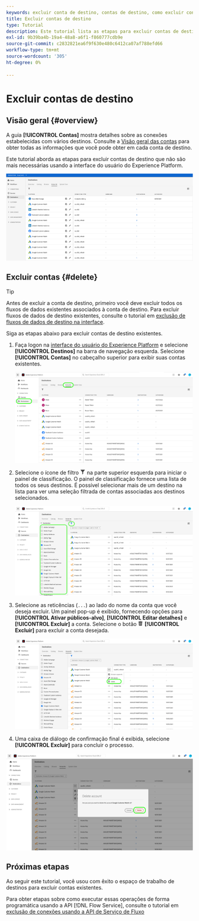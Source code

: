 ```yaml
---
keywords: excluir conta de destino, contas de destino, como excluir contas
title: Excluir contas de destino
type: Tutorial
description: Este tutorial lista as etapas para excluir contas de destino na interface do usuário do Adobe Experience Platform
exl-id: 9b39ba4b-19a4-48a8-a6f1-f860777cdb9e
source-git-commit: c2832821ea6f9f630e480c6412ca07af788efd66
workflow-type: tm+mt
source-wordcount: '305'
ht-degree: 0%

---
```


# Excluir contas de destino

## Visão geral {#overview}

A guia **[!UICONTROL Contas]** mostra detalhes sobre as conexões estabelecidas com vários destinos. Consulte a [Visão geral das contas](../ui/destinations-workspace.md#accounts) para obter todas as informações que você pode obter em cada conta de destino.

Este tutorial aborda as etapas para excluir contas de destino que não são mais necessárias usando a interface do usuário do Experience Platform.

![Guia Contas](../assets/ui/update-accounts/destination-accounts.png)

## Excluir contas {#delete}

>[!TIP]
>
>Antes de excluir a conta de destino, primeiro você deve excluir todos os fluxos de dados existentes associados à conta de destino. Para excluir fluxos de dados de destino existentes, consulte o tutorial em [exclusão de fluxos de dados de destino na interface](./delete-destinations.md).

Siga as etapas abaixo para excluir contas de destino existentes.

1. Faça logon na [interface do usuário do Experience Platform](https://platform.adobe.com/) e selecione **[!UICONTROL Destinos]** na barra de navegação esquerda. Selecione **[!UICONTROL Contas]** no cabeçalho superior para exibir suas contas existentes.

   ![Guia Contas](../assets/ui/delete-accounts/accounts-tab.png)

2. Selecione o ícone de filtro ![Ícone de filtro](/help/images/icons/filter.png) na parte superior esquerda para iniciar o painel de classificação. O painel de classificação fornece uma lista de todos os seus destinos. É possível selecionar mais de um destino na lista para ver uma seleção filtrada de contas associadas aos destinos selecionados.

   ![Filtrar destinos](../assets/ui/delete-accounts/filter-accounts.png)

3. Selecione as reticências (`...`) ao lado do nome da conta que você deseja excluir. Um painel pop-up é exibido, fornecendo opções para **[!UICONTROL Ativar públicos-alvo]**, **[!UICONTROL Editar detalhes]** e **[!UICONTROL Excluir]** a conta. Selecione o botão ![Excluir](/help/images/icons/delete.png) **[!UICONTROL Excluir]** para excluir a conta desejada.

   ![Excluir conta de destino](../assets/ui/delete-accounts/delete-accounts.png)

4. Uma caixa de diálogo de confirmação final é exibida, selecione **[!UICONTROL Excluir]** para concluir o processo.

![Confirmar exclusão da conta](../assets/ui/delete-accounts/confirm-account-deletion.png)

## Próximas etapas

Ao seguir este tutorial, você usou com êxito o espaço de trabalho de destinos para excluir contas existentes.

Para obter etapas sobre como executar essas operações de forma programática usando a API [!DNL Flow Service], consulte o tutorial em [exclusão de conexões usando a API de Serviço de Fluxo](../api/delete-destination-account.md)
